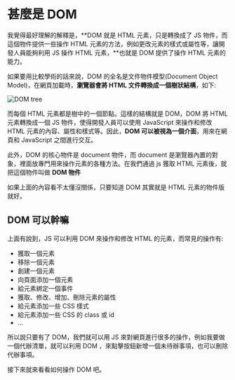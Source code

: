 # 甚麼是 DOM
我覺得最好理解的解釋是，**DOM 就是 HTML 元素，只是轉換成了 JS 物件，而這個物件提供一些操作 HTML 元素的方法，例如更改元素的樣式或屬性等，讓開發人員能夠利用 JS 操作 HTML 元素，**也就是 DOM 提供了操作 HTML 元素的能力。

如果要用比較學術的話來說，DOM 的全名是文件物件模型(Document Object Model)，在網頁加載時，**瀏覽器會將 HTML 文件轉換成一個樹狀結構**，如下:

![DOM tree]('./../images/DOMtree.jpg')

而每個 HTML 元素都是樹中的一個節點。這樣的結構就是 DOM，DOM 將 HTML 元素轉換成一個 JS 物件，使得開發人員可以使用 JavaScript 來操作和修改 HTML 元素的內容、屬性和樣式等。因此，**DOM 可以被視為一個介面**，用來在網頁和 JavaScript 之間進行交互。

此外，DOM 的核心物件是 document 物件，而 document 是瀏覽器內置的對象，裡面放專門用來操作元素的各種方法。在我們通過 js 獲取 HTML 元素後，就把這個物件叫做 **DOM 物件**

如果上面的內容看不太懂沒關係，只要知道 DOM 其實就是 HTML 元素的物件版就好。

## DOM 可以幹嘛
上面有說到，JS 可以利用 DOM 來操作和修改 HTML 的元素，而常見的操作有:
- 獲取一個元素
- 移除一個元素
- 創建一個元素
- 向頁面添加一個元素
- 給元素綁定一個事件
- 獲取、修改、增加、刪除元素的屬性
- 給元素添加一些 CSS 樣式
- 給元素添加一些 CSS 的 class 或 id
- ...

所以說只要有了 DOM，我們就可以用 JS 來對網頁進行很多的操作，例如我要做一個代辦清單，就可以利用 DOM ，來點擊按鈕新增一個未待辦事項，也可以刪除代辦事項。

接下來就來看看如何操作 DOM 吧。
